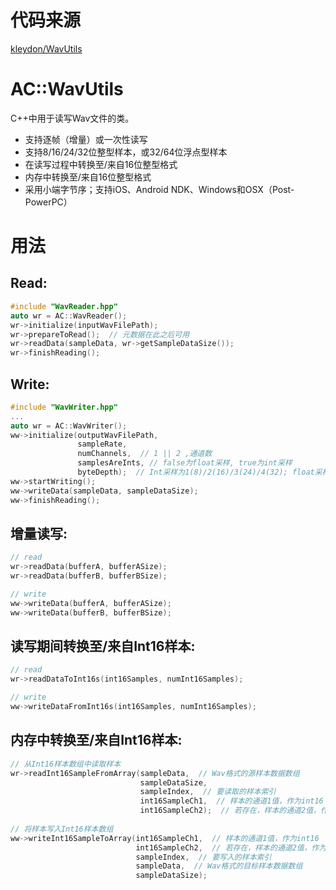 # 代码来源

[kleydon/WavUtils](https://github.com/kleydon/WavUtils)

# AC::WavUtils
C++中用于读写Wav文件的类。
- 支持逐帧（增量）或一次性读写
- 支持8/16/24/32位整型样本，或32/64位浮点型样本
- 在读写过程中转换至/来自16位整型格式
- 内存中转换至/来自16位整型格式
- 采用小端字节序；支持iOS、Android NDK、Windows和OSX（Post-PowerPC）

# 用法
## Read:
```cpp
#include "WavReader.hpp"
auto wr = AC::WavReader();
wr->initialize(inputWavFilePath);
wr->prepareToRead();  // 元数据在此之后可用
wr->readData(sampleData, wr->getSampleDataSize());
wr->finishReading();
```

## Write:
```cpp
#include "WavWriter.hpp"
...
auto wr = AC::WavWriter();
ww->initialize(outputWavFilePath,
               sampleRate,
               numChannels,  // 1 || 2 ,通道数
               samplesAreInts, // false为float采样, true为int采样
               byteDepth);  // Int采样为1(8)/2(16)/3(24)/4(32); float采样为4(32)/8(64),实际上这是位宽度.
ww->startWriting();
ww->writeData(sampleData, sampleDataSize);
ww->finishReading();
```

## 增量读写:
```cpp
// read
wr->readData(bufferA, bufferASize);
wr->readData(bufferB, bufferBSize);

// write
ww->writeData(bufferA, bufferASize);
ww->writeData(bufferB, bufferBSize);
```

## 读写期间转换至/来自Int16样本:
```cpp
// read
wr->readDataToInt16s(int16Samples, numInt16Samples);

// write
ww->writeDataFromInt16s(int16Samples, numInt16Samples);
```

## 内存中转换至/来自Int16样本:
```cpp
// 从Int16样本数组中读取样本
wr->readInt16SampleFromArray(sampleData,  // Wav格式的源样本数据数组
                             sampleDataSize,
                             sampleIndex,  // 要读取的样本索引
                             int16SampleCh1,  // 样本的通道1值，作为int16
                             int16SampleCh2);  // 若存在，样本的通道2值，作为int16
                             
// 将样本写入Int16样本数组
ww->writeInt16SampleToArray(int16SampleCh1,  // 样本的通道1值，作为int16
                            int16SampleCh2,  // 若存在，样本的通道2值，作为int16
                            sampleIndex,  // 要写入的样本索引
                            sampleData,  // Wav格式的目标样本数据数组
                            sampleDataSize);
```
